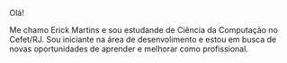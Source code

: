Olá!

Me chamo Erick Martins e sou estudande de Ciência da Computação no Cefet/RJ. 
Sou iniciante na área de desenvolimento e estou em busca de novas oportunidades de aprender e melhorar como profissional.
